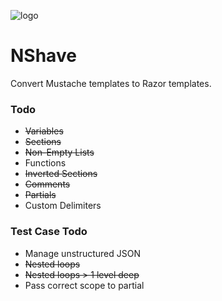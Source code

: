![logo](http://presure.co.uk/nshave-logo-small.png "NShave Logo")


# NShave #

Convert Mustache templates to Razor templates.

### Todo ###

* ~~Variables~~
* ~~Sections~~
* ~~Non-Empty Lists~~
* Functions
* ~~Inverted Sections~~
* ~~Comments~~
* ~~Partials~~
* Custom Delimiters

### Test Case Todo ###
* Manage unstructured JSON
* ~~Nested loops~~
* ~~Nested loops > 1 level deep~~
* Pass correct scope to partial
